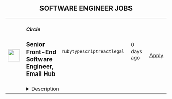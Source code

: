 <div align="center"><h2>SOFTWARE ENGINEER JOBS</h2></div><table><tr>
                <td width="100" height="100" rowspan="2">
                    <img src="https://circle.so/apple-icon.png" width="38px" height="auto">
                </td>
                <td width="300">
                    <h5>Circle</h5>
                    <h3>Senior Front-End Software Engineer, Email Hub</h3>
                </td>
                <td width="300">
                    <code>ruby</code><code>typescript</code><code>react</code><code>legal</code>
                </td>
                <td width="200">
                <text>0 days ago</text>
                </td>
                <td width="100" rowspan="2">
                <a href="https://www.realworkfromanywhere.com/jobs/senior-front-end-software-engineer-email-hub-circle-9621" align="right" target="_blank">Apply</a>
                </td>
            </tr>
            <tr>
                <td colspan="3">
                <details><summary>Description</summary>
                &lt;div class=&quot;content-intro&quot;&gt;&lt;h2&gt;About Us&lt;/h2&gt;
&lt;p&gt;Circle is building the world’s leading all-in-one platform for online communities. We make it possible for creators, coaches, educators, and businesses to bring together their audience with engaging discussions, live streams, events, chat, courses, and payments — all in one place, all under their own brand.&lt;/p&gt;
&lt;p&gt;We’re proud to be a fully remote company of around 200 (and growing!) team members from 30+ countries around the world. We seek exceptional individuals around the world, set them up to do the best work of their lives, and in turn, create a meaningful impact in their own lives. We don&#39;t track hours, but we do manage for high expectations very closely. We collaborate across time zones, are highly async, and like to document a lot.&lt;/p&gt;
&lt;p&gt;Twice a year, we bring the whole company together in beautiful places around the world for our company offsites. So far, we’ve hosted offsites in Turkey, Portugal, Mexico, Thailand, Colombia, Italy, Ireland, and more, with still more to come!&lt;/p&gt;&lt;/div&gt;&lt;p&gt;&amp;nbsp;&lt;/p&gt;
&lt;h2&gt;About the role&lt;/h2&gt;
&lt;p&gt;In October 2024, our team released an exciting new extension of Circle: Email Hub. We&#39;re looking for a Senior Front-end Software Engineer to join our Email Hub team as we aim to make Circle the top choice for creator/brand-led communities. You&#39;ll be working on our Email Workflows and Editor.&lt;/p&gt;
&lt;p&gt;In this role, you will partake in all stages of the development lifecycle, from initial task definition to final deployment. As a senior engineer, you&#39;ll break down large epics into actionable tasks, follow through with development and testing, review PRs, push updates to production, and gradually release behind feature flags. Your responsibilities will also include bug-fixing and continuous improvement of the codebase. This role requires a high level of technical proficiency and a strong understanding of software development best practices.&lt;/p&gt;
&lt;h2&gt;What you’ll be doing&lt;/h2&gt;
&lt;ul&gt;
&lt;li&gt;Work autonomously on a frontend architecture written in React and Tailwind CSS.&lt;/li&gt;
&lt;li&gt;Integrate with our Ruby on Rails backend through a REST API.&lt;/li&gt;
&lt;li&gt;Build critical features and improvements to Circle community platform, our Email Hub platform and Workflows (automations) tools.&lt;/li&gt;
&lt;li&gt;Improve the quality of our codebase, identify architectural deficiencies, and create achievable paths to solve/evolve them.&lt;/li&gt;
&lt;li&gt;Work closely with Circle&#39;s leaders throughout the feature spec + design process.&lt;/li&gt;
&lt;li&gt;Work closely with our designers to design and develop a world-class user experience.&lt;/li&gt;
&lt;/ul&gt;
&lt;h2&gt;What you’ll need to be successful&lt;/h2&gt;
&lt;ul&gt;
&lt;li&gt;Strong alignment with our values, &lt;a href=&quot;https://www.notion.so/Circle-Careers-223a15ea312c4922b793593d07add7fe?pvs=21&quot;&gt;find our values on our career page&lt;/a&gt; if you haven’t read up on them yet&lt;/li&gt;
&lt;li&gt;5+ years experience working as a Front-end engineer on complex web applications&lt;/li&gt;
&lt;li&gt;Strong proficiency in React, TypeScript, Tailwind CSS and working with APIs.&lt;/li&gt;
&lt;li&gt;Strong judgment and attention to detail when it comes to architectural, product, design, and process decisions. Your judgment should inspire a high level of trust within the team.&lt;/li&gt;
&lt;li&gt;A desire to work in an environment which values speed of iteration and individual autonomy, while also embracing personal accountability and the ability to collaborate effectively as part of a dynamic team.&lt;/li&gt;
&lt;li&gt;Motivation to understand the business, our users, their needs &amp;amp; goals, and to deliver results.&lt;/li&gt;
&lt;li&gt;Comfortable in a fast-paced environment with a certain level of ambiguity.&lt;/li&gt;
&lt;li&gt;Great communication skills both in writing and verbal/oral (English).&lt;/li&gt;
&lt;li&gt;Adaptable with the ability to change direction quickly if necessary.&lt;/li&gt;
&lt;li&gt;Familiar with agile software development principles.&lt;/li&gt;
&lt;li&gt;Should be able to lead a complex project end to end with judgment and attention to detail when it comes to architectural, product, design, and process decisions, your judgment should inspire a high level of trust within the team.&lt;/li&gt;
&lt;li&gt;Experience working on a fully distributed remote team.&lt;/li&gt;
&lt;/ul&gt;
&lt;h2&gt;Bonus points&lt;/h2&gt;
&lt;ul&gt;
&lt;li&gt;Previous experience working with community platforms.&lt;/li&gt;
&lt;li&gt;Experience working with a Ruby on Rails backend.&lt;/li&gt;
&lt;li&gt;Experience working on Email editors, with email deliverability, workflow solutions, or in the creator space.&lt;/li&gt;
&lt;li&gt;Experience at a fast-growing start-up.&lt;/li&gt;
&lt;li&gt;A track record of picking up new technologies and skills as you ship high-quality code&lt;/li&gt;
&lt;/ul&gt;
&lt;p&gt;&amp;nbsp;&lt;/p&gt;
&lt;h2&gt;$130,000 - $140,000 USD per year&lt;/h2&gt;
&lt;p&gt;&lt;em&gt;The cash compensation range shown is a starting point. In addition to equity, benefits and perks, your cash compensation is subject to an annual review and increase on a once per year basis.&lt;/em&gt;&lt;/p&gt;
&lt;p&gt;&amp;nbsp;&lt;/p&gt;&lt;div class=&quot;content-conclusion&quot;&gt;&lt;h2&gt;The fun stuff&lt;/h2&gt;
&lt;ul&gt;
&lt;li&gt;Fully remote:&amp;nbsp;work from anywhere in the world!&lt;/li&gt;
&lt;li&gt;Autonomy and trust to do your job:&amp;nbsp;we care about outcomes over everything else.&lt;/li&gt;
&lt;li&gt;Paid time away:&amp;nbsp;all employees are given 35 days of PTO annually. We also offer a paid sabbatical after 5 years.&lt;/li&gt;
&lt;li&gt;Generous U.S. benchmarked compensation&amp;nbsp;and startup equity no matter where you are in the world.*&lt;/li&gt;
&lt;li&gt;Awesome medical coverage&amp;nbsp;with 100% coverage for you and your family, or medical reimbursement options where applicable!*&lt;/li&gt;
&lt;li&gt;Parental leave&amp;nbsp;for parents expanding their family, or just starting one.&lt;/li&gt;
&lt;li&gt;Home office stipend&amp;nbsp;to help you get up and running.&lt;/li&gt;
&lt;li&gt;Learning &amp;amp; development stipend&amp;nbsp;to help you level up your professional skills.&lt;/li&gt;
&lt;li&gt;Annual bonus potential&amp;nbsp;for roles that don&#39;t already receive variable income or commission.&lt;/li&gt;
&lt;li&gt;Company retreats:&amp;nbsp;Twice a year, the Circle team gets together for a fully paid company retreat in incredible places around the world! We’ve had past retreats in Colombia, Portugal, and Mexico, with more planned on the horizon.&lt;/li&gt;
&lt;li&gt;Check out our&amp;nbsp;&lt;a href=&quot;https://careers.circle.so/&quot;&gt;Careers&lt;/a&gt;&amp;nbsp;page for more.&lt;/li&gt;
&lt;/ul&gt;
&lt;p&gt;&lt;span style=&quot;font-size: 10pt;&quot;&gt;*&lt;em&gt;Your role, location and unique circumstance may affect this.&lt;/em&gt;&lt;/span&gt;&lt;/p&gt;
&lt;h3&gt;Diversity, Equity &amp;amp; Inclusion&lt;/h3&gt;
&lt;p&gt;As a fully-remote international company, diversity is baked into our DNA. Here’s how our CEO, Sid Yadav, frames our hiring mission: “let’s find talent in underserved and under-represented corners of the world, set them up to do the best work of their lives, and in turn, change their life.” To achieve this hiring mission, we offer competitive&amp;nbsp;U.S. benchmarked&amp;nbsp;compensation no matter where someone’s located in the world, and we proactively seek candidates who expand representation of backgrounds, cultures and lived experiences in our teams.&lt;/p&gt;
&lt;h3&gt;Equal Employment Opportunity&lt;/h3&gt;
&lt;p&gt;Circle is an equal opportunity employer and as such, we do not discriminate on the basis of race, color, religion, sex, sexual orientation, gender identity, national origin, age, disability, or any other characteristic protected by applicable laws.&amp;nbsp;If you require any accommodations during the recruitment process, please let us know and we will work with you to meet your needs.&lt;/p&gt;
&lt;div class=&quot;&quot;&gt;
&lt;h3 class=&quot;&quot;&gt;How We Use Candidate Data&lt;/h3&gt;
&lt;p&gt;At Circle, we are committed to protecting your personal information. As a job applicant, the personal data you provide to us is collected and processed in accordance with the&amp;nbsp;&lt;strong&gt;General Data Protection Regulation (GDPR)&lt;/strong&gt; in the EU and the &lt;strong&gt;California Consumer Privacy Act (CCPA)&lt;/strong&gt;. This notice outlines the types of personal information we collect, the purpose for collecting it, and your rights.&lt;/p&gt;
&lt;p&gt;&lt;strong&gt;Information We Collect:&lt;/strong&gt; We collect the following categories of personal information from job applicants:&lt;/p&gt;
&lt;ul&gt;
&lt;li&gt;Contact information (such as name, email address, phone number)&lt;/li&gt;
&lt;li&gt;Employment history and qualifications&lt;/li&gt;
&lt;li&gt;Education history&lt;/li&gt;
&lt;li&gt;References and any other information you choose to share with us during the application process&lt;/li&gt;
&lt;/ul&gt;
&lt;p&gt;&lt;strong&gt;Purpose of Collection:&lt;/strong&gt; We collect this information for the following purposes:&lt;/p&gt;
&lt;ul&gt;
&lt;li&gt;To assess your qualifications and suitability for the position&lt;/li&gt;
&lt;li&gt;To communicate with you during the recruitment process&lt;/li&gt;
&lt;li&gt;To comply with legal and regulatory obligations&lt;/li&gt;
&lt;/ul&gt;
&lt;p&gt;&lt;strong&gt;Your Rights Under GDPR and CCPA:&lt;/strong&gt; You have the following rights regarding your personal information:&lt;/p&gt;
&lt;ul&gt;
&lt;li&gt;The right to request access to the personal information we hold about you.&lt;/li&gt;
&lt;li&gt;The right to request the deletion of your personal information, subject to certain legal exceptions.&lt;/li&gt;
&lt;li&gt;The right to opt out of the sale of your personal information (Note: We do not sell personal information).&lt;/li&gt;
&lt;/ul&gt;
&lt;p&gt;For more information about how we handle your personal data or to exercise your rights, please refer to our full &lt;a href=&quot;https://circle.so/privacy&quot; target=&quot;_blank&quot;&gt;Privacy Policy&lt;/a&gt;.&lt;/p&gt;
&lt;p&gt;By submitting your application, you acknowledge that you have read and understood this privacy notice.&lt;/p&gt;
&lt;/div&gt;&lt;/div&gt;
                </details>
                </td>
            </tr></table>